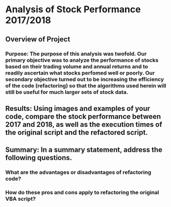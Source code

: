 # Analysis of Stock Performance 2017/2018

## Overview of Project
### Purpose:  The purpose of this analysis was twofold.  Our primary objective was to analyze the performance of stocks based on their trading volume and annual returns and to readily ascertain what stocks perfomed well or poorly.  Our secondary objective turned out to be increasing the efficiency of the code (refactoring) so that the algorithms used herein will still be useful for much larger sets of stock data.

## Results: Using images and examples of your code, compare the stock performance between 2017 and 2018, as well as the execution times of the original script and the refactored script.

## Summary: In a summary statement, address the following questions.

### What are the advantages or disadvantages of refactoring code?
### How do these pros and cons apply to refactoring the original VBA script?
